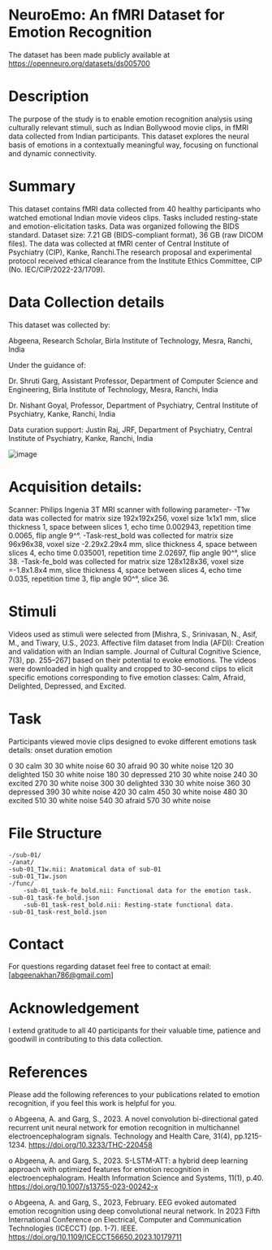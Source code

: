 # NeuroEmo: An fMRI Dataset for Emotion Recognition
The dataset has been made publicly available at https://openneuro.org/datasets/ds005700

# Description
The purpose of the study is to enable emotion recognition analysis using culturally relevant stimuli, such as Indian Bollywood movie clips, in fMRI data collected from Indian participants. This dataset explores the neural basis of emotions in a contextually meaningful way, focusing on functional and dynamic connectivity.

# Summary
This dataset contains fMRI data collected from 40 healthy participants who watched emotional Indian movie videos clips. Tasks included resting-state and emotion-elicitation tasks. Data was organized following the BIDS standard. Dataset size: 7.21 GB (BIDS-compliant format), 36 GB (raw DICOM files).
The data was collected at fMRI center of Central Institute of Psychiatry (CIP), Kanke, Ranchi.The research proposal and experimental protocol received ethical clearance from the Institute Ethics Committee, CIP (No. IEC/CIP/2022-23/1709).

# Data Collection details
This dataset was collected by:

Abgeena, Research Scholar, Birla Institute of Technology, Mesra, Ranchi, India

Under the guidance of:

Dr. Shruti Garg, Assistant Professor, Department of Computer Science and Engineering, Birla Institute of Technology, Mesra, Ranchi, India

Dr. Nishant Goyal, Professor, Department of Psychiatry, Central Institute of Psychiatry, Kanke, Ranchi, India

Data curation support:
Justin Raj, JRF, Department of Psychiatry, Central Institute of Psychiatry, Kanke, Ranchi, India

![image](https://github.com/user-attachments/assets/1c7c08a9-2289-4d04-a132-486b20eea921)

# Acquisition details:
Scanner: Philips Ingenia 3T MRI scanner with following parameter- -T1w data was collected for matrix size 192x192x256, voxel size 1x1x1 mm, slice thickness 1, space between slices 1, echo time 0.002943, repetition time 0.0065, flip angle 9^°. -Task-rest_bold was collected for matrix size 96x96x38, voxel size -2.29x2.29x4 mm, slice thickness 4, space between slices 4, echo time 0.035001, repetition time 2.02697, flip angle 90^°, slice 38. -Task-fe_bold was collected for matrix size 128x128x36, voxel size =-1.8x1.8x4 mm, slice thickness 4, space between slices 4, echo time 0.035, repetition time 3, flip angle 90^°, slice 36.

# Stimuli 
Videos used as stimuli were selected from [Mishra, S., Srinivasan, N., Asif, M., and Tiwary, U.S., 2023. Affective film dataset from India (AFDI): Creation and validation with an Indian sample. Journal of Cultural Cognitive Science, 7(3), pp. 255–267] based on their potential to evoke emotions. The videos were downloaded in high quality and cropped to 30-second clips to elicit specific emotions corresponding to five emotion classes: Calm, Afraid, Delighted, Depressed, and Excited.

# Task
Participants viewed movie clips designed to evoke different emotions task details: onset duration emotion

0 30 calm 30 30 white noise 60 30 afraid 90 30 white noise 120 30 delighted 150 30 white noise 180 30 depressed 210 30 white noise 240 30 excited 270 30 white noise 300 30 delighted 330 30 white noise 360 30 depressed 390 30 white noise 420 30 calm 450 30 white noise 480 30 excited 510 30 white noise 540 30 afraid 570 30 white noise

# File Structure
    -/sub-01/
    -/anat/
    -sub-01_T1w.nii: Anatomical data of sub-01
    -sub-01_T1w.json
    -/func/
        -sub-01_task-fe_bold.nii: Functional data for the emotion task.
    -sub-01_task-fe_bold.json
        -sub-01_task-rest_bold.nii: Resting-state functional data.
    -sub-01_task-rest_bold.json

# Contact
For questions regarding dataset feel free to contact at email: [abgeenakhan786@gmail.com]

# Acknowledgement
I extend gratitude to all 40 participants for their valuable time, patience and goodwill in contributing to this data collection.

# References
Please add the following references to your publications related to emotion recognition, if you feel this work is helpful for you.

o	Abgeena, A. and Garg, S., 2023. A novel convolution bi-directional gated recurrent unit neural network for emotion recognition in multichannel electroencephalogram signals. Technology and Health Care, 31(4), pp.1215-1234. https://doi.org/10.3233/THC-220458

o	Abgeena, A. and Garg, S., 2023. S-LSTM-ATT: a hybrid deep learning approach with optimized features for emotion recognition in electroencephalogram. Health Information Science and Systems, 11(1), p.40. https://doi.org/10.1007/s13755-023-00242-x

o   Abgeena, A. and Garg, S., 2023, February. EEG evoked automated emotion recognition using deep convolutional neural network. In 2023 Fifth International Conference on Electrical, Computer and Communication Technologies (ICECCT) (pp. 1-7). IEEE. https://doi.org/10.1109/ICECCT56650.2023.10179711
